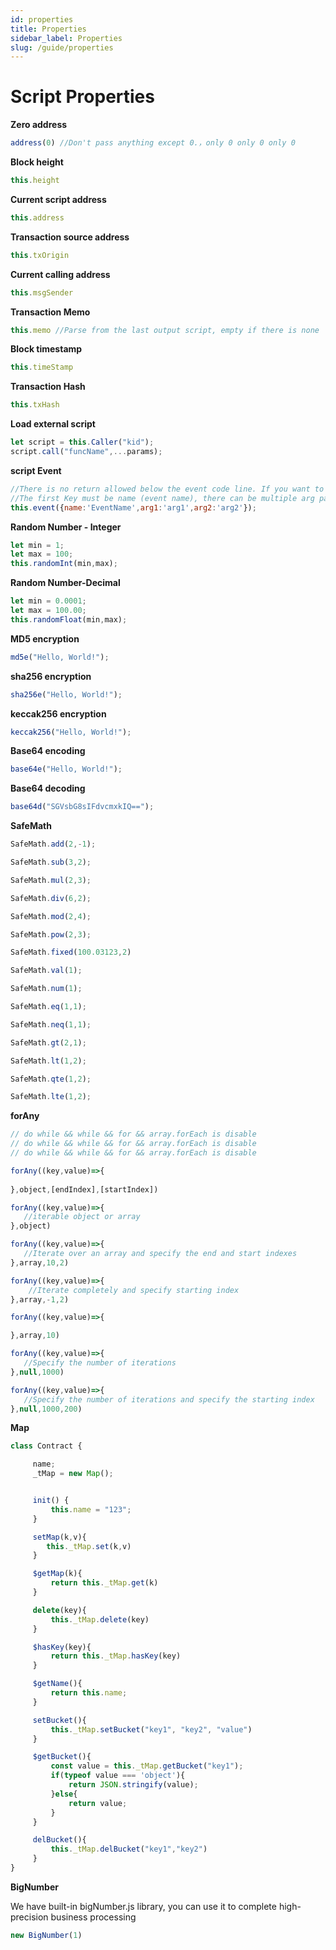 ```yaml
---
id: properties
title: Properties
sidebar_label: Properties
slug: /guide/properties
--- 
```




# Script Properties

**Zero address**
```javascript
address(0) //Don't pass anything except 0.，only 0 only 0 only 0
```

**Block height**
```javascript
this.height
```

**Current script address**
```javascript
this.address
```

**Transaction source address**
```javascript
this.txOrigin
```

**Current calling address**
```javascript
this.msgSender
```

**Transaction Memo**
```javascript
this.memo //Parse from the last output script, empty if there is none
```

**Block timestamp**
```javascript
this.timeStamp
```

**Transaction Hash**
```javascript
this.txHash
```


**Load external script**
```javascript
let script = this.Caller("kid");
script.call("funcName",...params);
```

**script Event**
```javascript
//There is no return allowed below the event code line. If you want to return other data after the event, you need to define another function to record the event.
//The first Key must be name (event name), there can be multiple arg parameters
this.event({name:'EventName',arg1:'arg1',arg2:'arg2'});
```

**Random Number - Integer**
```javascript
let min = 1;
let max = 100;
this.randomInt(min,max);
```

**Random Number-Decimal**
```javascript
let min = 0.0001;
let max = 100.00;
this.randomFloat(min,max);
```


**MD5 encryption**
```javascript
md5e("Hello, World!");
```


**sha256 encryption**
```javascript
sha256e("Hello, World!");
```


**keccak256 encryption**
```javascript
keccak256("Hello, World!");
```


**Base64 encoding**
```javascript
base64e("Hello, World!");
```

**Base64 decoding**
```javascript
base64d("SGVsbG8sIFdvcmxkIQ==");
```

**SafeMath**
```javascript
SafeMath.add(2,-1);

SafeMath.sub(3,2);

SafeMath.mul(2,3);

SafeMath.div(6,2);

SafeMath.mod(2,4);

SafeMath.pow(2,3);

SafeMath.fixed(100.03123,2)

SafeMath.val(1);

SafeMath.num(1);

SafeMath.eq(1,1);

SafeMath.neq(1,1);

SafeMath.gt(2,1);

SafeMath.lt(1,2);

SafeMath.qte(1,2);

SafeMath.lte(1,2);
```


**forAny**
```javascript
// do while && while && for && array.forEach is disable
// do while && while && for && array.forEach is disable
// do while && while && for && array.forEach is disable

forAny((key,value)=>{
   
},object,[endIndex],[startIndex])

forAny((key,value)=>{
   //iterable object or array
},object)

forAny((key,value)=>{
   //Iterate over an array and specify the end and start indexes
},array,10,2)

forAny((key,value)=>{
	//Iterate completely and specify starting index
},array,-1,2)

forAny((key,value)=>{

},array,10)

forAny((key,value)=>{
   //Specify the number of iterations
},null,1000)

forAny((key,value)=>{
   //Specify the number of iterations and specify the starting index
},null,1000,200)
```

**Map**
```javascript
class Contract {

     name;
     _tMap = new Map();


     init() {
         this.name = "123";
     }

     setMap(k,v){
        this._tMap.set(k,v)
     }

     $getMap(k){
         return this._tMap.get(k)
     }

     delete(key){
         this._tMap.delete(key)
     }

     $hasKey(key){
         return this._tMap.hasKey(key)
     }

     $getName(){
         return this.name;
     }

     setBucket(){
         this._tMap.setBucket("key1", "key2", "value")
     }

     $getBucket(){
         const value = this._tMap.getBucket("key1");
         if(typeof value === 'object'){
             return JSON.stringify(value);
         }else{
             return value;
         }
     }

     delBucket(){
         this._tMap.delBucket("key1","key2")
     }
}
```

**BigNumber**

We have built-in bigNumber.js library, you can use it to complete high-precision business processing

```javascript
new BigNumber(1)
```